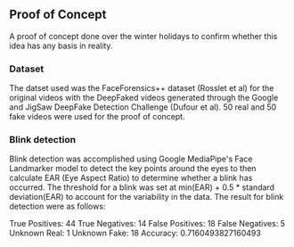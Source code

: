 ## Proof of Concept

A proof of concept done over the winter holidays to confirm whether this idea has any basis in reality.

### Dataset

The datset used was the FaceForensics++ dataset (Rosslet et al) for the original videos with the DeepFaked videos generated through the Google and JigSaw DeepFake Detection Challenge (Dufour et al). 50 real and 50 fake videos were used for the proof of concept.

### Blink detection

Blink detection was accomplished using Google MediaPipe's Face Landmarker model to detect the key points around the eyes to then calculate EAR (Eye Aspect Ratio) to determine whether a blink has occurred. The threshold for a blink was set at min(EAR) + 0.5 * standard deviation(EAR) to account for the variability in the data. The result for blink detection were as follows:

True Positives: 44
True Negatives: 14
False Positives: 18
False Negatives: 5
Unknown Real: 1
Unknown Fake: 18
Accuracy: 0.7160493827160493